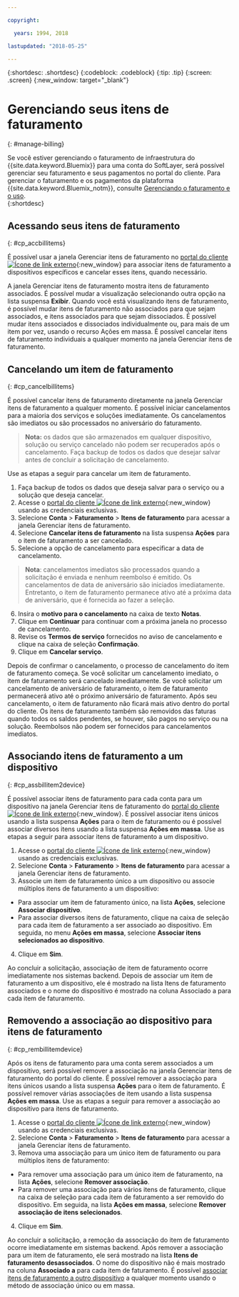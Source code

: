 ```yaml
---

copyright:

  years: 1994, 2018

lastupdated: "2018-05-25"

---
```


{:shortdesc: .shortdesc}
{:codeblock: .codeblock}
{:tip: .tip}
{:screen: .screen}
{:new_window: target="_blank"}


# Gerenciando seus itens de faturamento
{: #manage-billing}

Se você estiver gerenciando o faturamento de infraestrutura do {{site.data.keyword.Bluemix}} para uma conta do SoftLayer, será possível gerenciar seu faturamento e seus pagamentos no portal do cliente. Para gerenciar o faturamento e os pagamentos da plataforma {{site.data.keyword.Bluemix_notm}}, consulte [Gerenciando o faturamento e o uso](/docs/account/index.html).  
{:shortdesc}

## Acessando seus itens de faturamento
{: #cp_accbillitems}

É possível usar a janela Gerenciar itens de faturamento no [portal do cliente ![Ícone de link externo](../icons/launch-glyph.svg)](https://control.softlayer.com/){:new_window} para associar itens de faturamento a dispositivos específicos e cancelar esses itens, quando necessário.

A janela Gerenciar itens de faturamento mostra itens de faturamento associados. É possível mudar a visualização selecionando outra opção na lista suspensa **Exibir**. Quando você está visualizando itens de faturamento, é possível mudar itens de faturamento não associados para que sejam associados, e itens associados para que sejam dissociados. É possível mudar itens associados e dissociados individualmente ou, para mais de um item por vez, usando o recurso Ações em massa. É possível cancelar itens de faturamento individuais a qualquer momento na janela Gerenciar itens de faturamento.


## Cancelando um item de faturamento
{: #cp_cancelbillitems}

É possível cancelar itens de faturamento diretamente na janela Gerenciar itens de faturamento a qualquer momento. É possível iniciar cancelamentos para a maioria dos serviços e soluções imediatamente. Os cancelamentos são imediatos ou são processados no aniversário do faturamento.

> **Nota:** os dados que são armazenados em qualquer dispositivo, solução ou serviço cancelado não podem ser recuperados após o cancelamento. Faça backup de todos os dados que desejar salvar antes de concluir a solicitação de cancelamento.

Use as etapas a seguir para cancelar um item de faturamento.

1. Faça backup de todos os dados que deseja salvar para o serviço ou a solução que deseja cancelar.
2. Acesse o [portal do cliente ![Ícone de link externo](../icons/launch-glyph.svg)](https://control.softlayer.com/){:new_window} usando as credenciais exclusivas.
3. Selecione **Conta** > **Faturamento** > **Itens de faturamento** para acessar a janela Gerenciar itens de faturamento.
4. Selecione **Cancelar itens de faturamento** na lista suspensa **Ações** para o item de faturamento a ser cancelado.
5. Selecione a opção de cancelamento para especificar a data de cancelamento.
>**Nota**: cancelamentos imediatos são processados quando a solicitação é enviada e nenhum reembolso é emitido. Os cancelamentos de data de aniversário são iniciados imediatamente. Entretanto, o item de faturamento permanece ativo até a próxima data de aniversário, que é fornecida ao fazer a seleção.
6. Insira o **motivo para o cancelamento** na caixa de texto **Notas**.
7. Clique em **Continuar** para continuar com a próxima janela no processo de cancelamento.
8. Revise os **Termos de serviço** fornecidos no aviso de cancelamento e clique na caixa de seleção **Confirmação**.
9. Clique em **Cancelar serviço**.

Depois de confirmar o cancelamento, o processo de cancelamento do item de faturamento começa. Se você solicitar um cancelamento imediato, o item de faturamento será cancelado imediatamente. Se você solicitar um cancelamento de aniversário de faturamento, o item de faturamento permanecerá ativo até o próximo aniversário de faturamento. Após seu cancelamento, o item de faturamento não ficará mais ativo dentro do portal do cliente. Os itens de faturamento também são removidos das faturas quando todos os saldos pendentes, se houver, são pagos no serviço ou na solução. Reembolsos não podem ser fornecidos para cancelamentos imediatos.


## Associando itens de faturamento a um dispositivo
{: #cp_assbillitem2device}

É possível associar itens de faturamento para cada conta para um dispositivo na janela Gerenciar itens de faturamento do [portal do cliente ![Ícone de link externo](../icons/launch-glyph.svg)](https://control.softlayer.com/){:new_window}. É possível associar itens únicos usando a lista suspensa **Ações** para o item de faturamento ou é possível associar diversos itens usando a lista suspensa **Ações em massa**. Use as etapas a seguir para associar itens de faturamento a um dispositivo.

1. Acesse o [portal do cliente ![Ícone de link externo](../icons/launch-glyph.svg)](https://control.softlayer.com/){:new_window} usando as credenciais exclusivas.
2. Selecione **Conta** > **Faturamento** > **Itens de faturamento** para acessar a janela Gerenciar itens de faturamento.
3. Associe um item de faturamento único a um dispositivo ou associe múltiplos itens de faturamento a um dispositivo:
  * Para associar um item de faturamento único, na lista **Ações**, selecione **Associar dispositivo**.
  * Para associar diversos itens de faturamento, clique na caixa de seleção para cada item de faturamento a ser associado ao dispositivo. Em seguida, no menu **Ações em massa**, selecione **Associar itens selecionados ao dispositivo**.
4. Clique em **Sim**.

Ao concluir a solicitação, associação de item de faturamento ocorre imediatamente nos sistemas backend. Depois de associar um item de faturamento a um dispositivo, ele é mostrado na lista Itens de faturamento associados e o nome do dispositivo é mostrado na coluna Associado a para cada item de faturamento.


## Removendo a associação ao dispositivo para itens de faturamento
{: #cp_rembillitemdevice}

Após os itens de faturamento para uma conta serem associados a um dispositivo, será possível remover a associação na janela Gerenciar itens de faturamento do portal do cliente. É possível remover a associação para itens únicos usando a lista suspensa **Ações** para o item de faturamento. É possível remover várias associações de item usando a lista suspensa **Ações em massa**. Use as etapas a seguir para remover a associação ao dispositivo para itens de faturamento.

1. Acesse o [portal do cliente ![Ícone de link externo](../icons/launch-glyph.svg)](https://control.softlayer.com/){:new_window} usando as credenciais exclusivas.
2. Selecione **Conta** > **Faturamento** > **Itens de faturamento** para acessar a janela Gerenciar itens de faturamento.
3. Remova uma associação para um único item de faturamento ou para múltiplos itens de faturamento:
  * Para remover uma associação para um único item de faturamento, na lista **Ações**, selecione **Remover associação**.
  * Para remover uma associação para vários itens de faturamento, clique na caixa de seleção para cada item de faturamento a ser removido do dispositivo. Em seguida, na lista **Ações em massa**, selecione **Remover associação de itens selecionados**.
4. Clique em **Sim**.

Ao concluir a solicitação, a remoção da associação do item de faturamento ocorre imediatamente em sistemas backend. Após remover a associação para um item de faturamento, ele será mostrado na lista **Itens de faturamento desassociados**. O nome do dispositivo não é mais mostrado na coluna **Associado a** para cada item de faturamento. É possível [associar itens de faturamento a outro dispositivo](/docs/customer-portal/cpmanacctbillpay.html#cp_assbillitem2device) a qualquer momento usando o método de associação único ou em massa.
